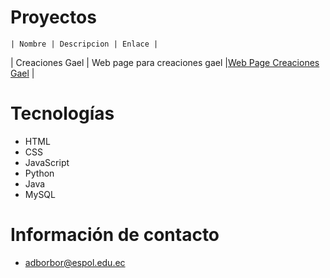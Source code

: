 # Proyectos
  	| Nombre | Descripcion | Enlace |
| Creaciones Gael   |  Web page para creaciones gael  |[Web Page Creaciones Gael](https://creacionesgael.netlify.app) |
# Tecnologías
  * HTML
  * CSS
  * JavaScript
  * Python
  * Java
  * MySQL
# Información de contacto
  * adborbor@espol.edu.ec
